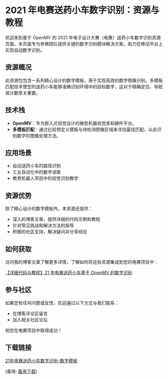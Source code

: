 # 2021 年电赛送药小车数字识别：资源与教程

欢迎来到基于 OpenMV 的 2021 年电子设计大赛（电赛）送药小车数字识别资源页面。本页面专为参赛团队提供关键的数字识别模块解决方案，助力在移动平台上实现自动数字识别。

## 资源概况

此资源包包含一系列精心设计的数字模板，用于实现高效的数字图像识别。多模板匹配技术使您的送药小车能够准确识别环境中的目标数字，这对于精确定位、导航或计数至关重要。

## 技术栈

- **OpenMV**：专为嵌入式视觉设计的微型机器视觉库和硬件平台。
- **多模板匹配**：通过比较预定义模板与待检测图像区域来寻找最佳匹配，以此识别数字的图像处理方法。

## 应用场景

- 自动送药小车的路径识别
- 工业自动化中的数字读取
- 教育机器人项目中的视觉识别教学

## 资源优势

除了精心设计的数字模板外，本资源还提供：

- 深入的博客文章，提供详细的代码示例和教程
- 针对常见挑战和解决方法的指导
- 积极的社区支持，解决疑问并分享经验

## 如何获取

访问我的博客文章了解更多详情，了解如何将这些资源集成到您的电赛项目中：

[【详细代码与教程】21 年电赛送药小车基于 OpenMV 的数字识别](https://blog.csdn.net/m0_74800695/article/details/136824120?spm=1001.2014.3001.5502)

## 参与社区

如果您有任何问题或反馈，欢迎通过以下方式与我们联系：

- 在博客评论区留言
- 加入相关社区论坛

祝您在电赛项目中取得成功！

## 下载链接
[21年电赛送药小车数字识别-数字模板](https://pan.quark.cn/s/55886a9e7679) 

(备用: [备用下载](https://pan.baidu.com/s/1f5Yv_SIzExfICkjgXTDnzg?pwd=1234))
